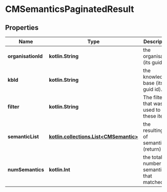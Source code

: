 
# CMSemanticsPaginatedResult

## Properties
Name | Type | Description | Notes
------------ | ------------- | ------------- | -------------
**organisationId** | **kotlin.String** | the organisation (its guid id). | 
**kbId** | **kotlin.String** | the knowledge-base (its guid id). | 
**filter** | **kotlin.String** | The filter that was used to find these items. | 
**semanticList** | [**kotlin.collections.List&lt;CMSemantic&gt;**](CMSemantic.md) | the resulting list of semantics (return) | 
**numSemantics** | **kotlin.Int** | the total number of semantics that matched. | 



